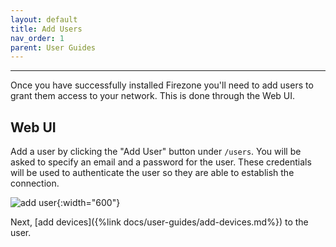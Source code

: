 ```yaml
---
layout: default
title: Add Users
nav_order: 1
parent: User Guides
---
```

---

Once you have successfully installed Firezone you'll need to add users to grant
them access to your network. This is done through the Web UI.

## Web UI

Add a user by clicking the "Add User" button under `/users`. You will be asked
to specify an email and a password for the user. These credentials will be used
to authenticate the user so they are able to establish the connection.

![add user](https://user-images.githubusercontent.com/52545545/153469244-c007c305-bfb0-4da7-a40c-6f41fa458c76.png){:width="600"}

Next, [add devices]({%link docs/user-guides/add-devices.md%}) to the user.
